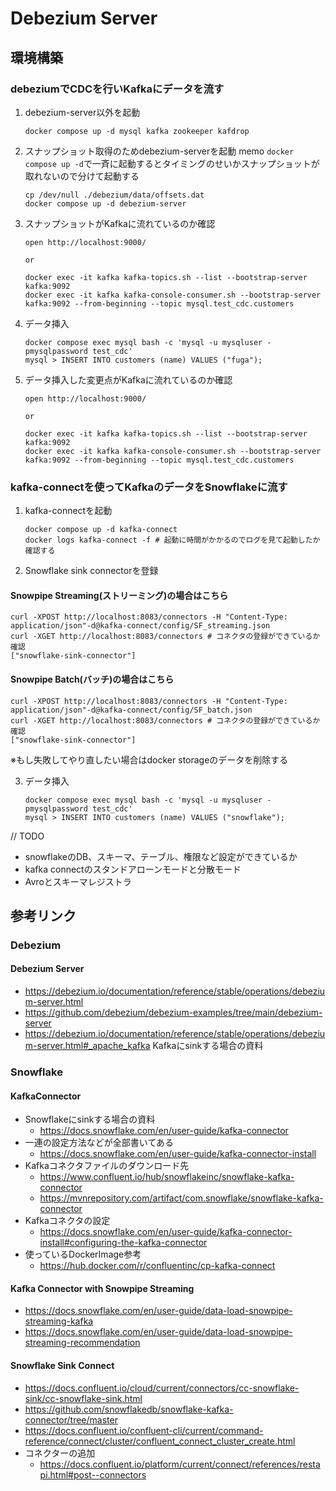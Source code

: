# Debezium Server
## 環境構築
### debeziumでCDCを行いKafkaにデータを流す
1. debezium-server以外を起動
    ```shell
    docker compose up -d mysql kafka zookeeper kafdrop
    ```
2. スナップショット取得のためdebezium-serverを起動
    memo `docker compose up -d`で一斉に起動するとタイミングのせいかスナップショットが取れないので分けて起動する
    ```shell
    cp /dev/null ./debezium/data/offsets.dat
    docker compose up -d debezium-server
    ```
3. スナップショットがKafkaに流れているのか確認
    ```shell
    open http://localhost:9000/

    or

    docker exec -it kafka kafka-topics.sh --list --bootstrap-server kafka:9092
    docker exec -it kafka kafka-console-consumer.sh --bootstrap-server kafka:9092 --from-beginning --topic mysql.test_cdc.customers
    ```
4. データ挿入
    ```shell
    docker compose exec mysql bash -c 'mysql -u mysqluser -pmysqlpassword test_cdc'
    mysql > INSERT INTO customers (name) VALUES ("fuga");
    ```
5. データ挿入した変更点がKafkaに流れているのか確認
    ```shell
    open http://localhost:9000/

    or

    docker exec -it kafka kafka-topics.sh --list --bootstrap-server kafka:9092
    docker exec -it kafka kafka-console-consumer.sh --bootstrap-server kafka:9092 --from-beginning --topic mysql.test_cdc.customers
    ```
###  kafka-connectを使ってKafkaのデータをSnowflakeに流す
1. kafka-connectを起動
    ```shell
    docker compose up -d kafka-connect
    docker logs kafka-connect -f # 起動に時間がかかるのでログを見て起動したか確認する
    ```
2. Snowflake sink connectorを登録
#### Snowpipe Streaming(ストリーミング)の場合はこちら
```shell
curl -XPOST http://localhost:8083/connectors -H "Content-Type: application/json"-d@kafka-connect/config/SF_streaming.json
curl -XGET http://localhost:8083/connectors # コネクタの登録ができているか確認
["snowflake-sink-connector"]
```
#### Snowpipe Batch(バッチ)の場合はこちら
```shell
curl -XPOST http://localhost:8083/connectors -H "Content-Type: application/json"-d@kafka-connect/config/SF_batch.json
curl -XGET http://localhost:8083/connectors # コネクタの登録ができているか確認
["snowflake-sink-connector"]
```

※もし失敗してやり直したい場合はdocker storageのデータを削除する

3. データ挿入
    ```shell
    docker compose exec mysql bash -c 'mysql -u mysqluser -pmysqlpassword test_cdc'
    mysql > INSERT INTO customers (name) VALUES ("snowflake");
    ```

// TODO
- snowflakeのDB、スキーマ、テーブル、権限など設定ができているか
- kafka connectのスタンドアローンモードと分散モード
- Avroとスキーマレジストラ

## 参考リンク
### Debezium
#### Debezium Server
- https://debezium.io/documentation/reference/stable/operations/debezium-server.html
- https://github.com/debezium/debezium-examples/tree/main/debezium-server
- https://debezium.io/documentation/reference/stable/operations/debezium-server.html#_apache_kafka
    Kafkaにsinkする場合の資料

### Snowflake
#### KafkaConnector
- Snowflakeにsinkする場合の資料
  - https://docs.snowflake.com/en/user-guide/kafka-connector
- 一連の設定方法などが全部書いてある
  - https://docs.snowflake.com/en/user-guide/kafka-connector-install
- Kafkaコネクタファイルのダウンロード先
  - https://www.confluent.io/hub/snowflakeinc/snowflake-kafka-connector
  - https://mvnrepository.com/artifact/com.snowflake/snowflake-kafka-connector
- Kafkaコネクタの設定
  - https://docs.snowflake.com/en/user-guide/kafka-connector-install#configuring-the-kafka-connector
- 使っているDockerImage参考
  - https://hub.docker.com/r/confluentinc/cp-kafka-connect
#### Kafka Connector with Snowpipe Streaming
  - https://docs.snowflake.com/en/user-guide/data-load-snowpipe-streaming-kafka
  - https://docs.snowflake.com/en/user-guide/data-load-snowpipe-streaming-recommendation
#### Snowflake Sink Connect
- https://docs.confluent.io/cloud/current/connectors/cc-snowflake-sink/cc-snowflake-sink.html  
- https://github.com/snowflakedb/snowflake-kafka-connector/tree/master
- https://docs.confluent.io/confluent-cli/current/command-reference/connect/cluster/confluent_connect_cluster_create.html
- コネクターの追加
  - https://docs.confluent.io/platform/current/connect/references/restapi.html#post--connectors

